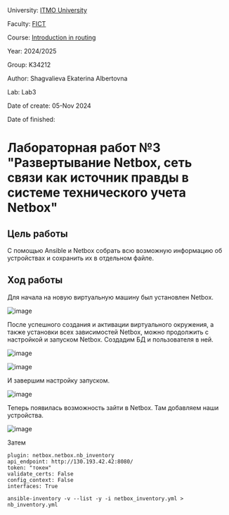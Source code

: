 University: [ITMO University](https://itmo.ru/ru/)

Faculty: [FICT](https://fict.itmo.ru)

Course: [Introduction in routing](https://github.com/itmo-ict-faculty/introduction-in-routing)

Year: 2024/2025

Group: K34212

Author: Shagvalieva Ekaterina Albertovna

Lab: Lab3

Date of create: 05-Nov 2024

Date of finished: 

# Лабораторная работ №3 "Развертывание Netbox, сеть связи как источник правды в системе технического учета Netbox"

## Цель работы

С помощью Ansible и Netbox собрать всю возможную информацию об устройствах и сохранить их в отдельном файле.

## Ход работы


Для начала на новую виртуальную машину был установлен Netbox.

![image](https://github.com/user-attachments/assets/a3edfaf2-fb4a-43b5-bc88-6527e35fdb76)

После успешного создания и активации виртуального окружения, а также установки всех зависимостей Netbox, можно продолжить с настройкой и запуском Netbox.
Создадим БД и пользователя в ней.

![image](https://github.com/user-attachments/assets/b545cae0-8361-465e-93e2-cf4f579dba9f)


![image](https://github.com/user-attachments/assets/184cc4b9-6463-4ce3-a2bc-ba4f0dce20b9)

И завершим настройку запуском.

![image](https://github.com/user-attachments/assets/16338a1d-3ab5-4da4-9622-3ccd68268712)

Теперь появилась возможность зайти в Netbox. Там добавляем наши устройства.

![image](https://github.com/user-attachments/assets/d6888e03-19c1-43ac-b4cb-5281a8b9ebd6)

Затем 

```
plugin: netbox.netbox.nb_inventory
api_endpoint: http://130.193.42.42:8080/
token: "токен"
validate_certs: False
config_context: False
interfaces: True
```

```
ansible-inventory -v --list -y -i netbox_inventory.yml > nb_inventory.yml
```
